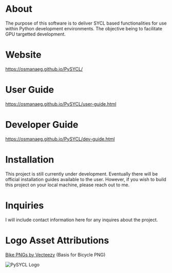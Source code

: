 # About
The purpose of this software is to deliver SYCL based functionalities for use within Python development environments. The objective being to facilitate GPU targetted development.

# Website
https://osmanaeg.github.io/PySYCL/

# User Guide
https://osmanaeg.github.io/PySYCL/user-guide.html

# Developer Guide
https://osmanaeg.github.io/PySYCL/dev-guide.html

# Installation
This project is still currently under development. Eventually there will be official installation guides available to the user. However, if you wish to build this project on your local machine, please reach out to me.

# Inquiries
I will include contact information here for any inquires about the project.

# Logo Asset Attributions
<a href="https://www.vecteezy.com/free-png/bike">Bike PNGs by Vecteezy</a> (Basis for Bicycle PNG)

![PySYCL Logo](https://github.com/OsmanAEG/PySYCL/assets/79581083/572d2cb7-39c6-475b-9209-323f417caaf4)
